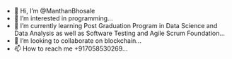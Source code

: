 - 👋 Hi, I’m @ManthanBhosale
- 👀 I’m interested in programming...
- 🌱 I’m currently learning Post Graduation Program in Data Science and Data Analysis as well as Software Testing and Agile Scrum Foundation...
- 💞️ I’m looking to collaborate on blockchain...
- 📫 How to reach me +917058530269...

<!---
ManthanBhosale/ManthanBhosale is a ✨ special ✨ repository because its `README.md` (this file) appears on your GitHub profile.
You can click the Preview link to take a look at your changes.
--->
